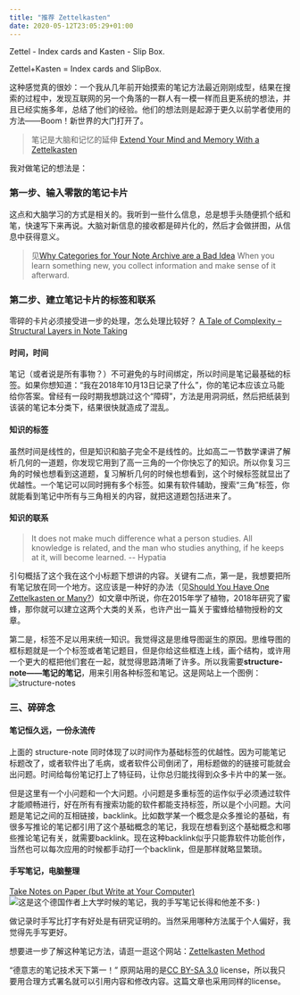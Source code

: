 ```yaml
---
title: "推荐 Zettelkasten"
date: 2020-05-12T23:05:29+01:00
---
```


Zettel - Index cards and Kasten - Slip Box.

Zettel+Kasten = Index cards and SlipBox.

这种感觉真的很妙：一个我从几年前开始摸索的笔记方法最近刚刚成型，结果在搜索的过程中，发现互联网的另一个角落的一群人有一模一样而且更系统的想法，并且已经实施多年，总结了他们的经验。他们的想法则是起源于更久以前学者使用的方法——Boom！新世界的大门打开了。

<!--more-->

>笔记是大脑和记忆的延伸
>[Extend Your Mind and Memory With a Zettelkasten](https://zettelkasten.de/posts/extend-your-mind-and-memory-with-a-zettelkasten/)

我对做笔记的想法是：
### 第一步、输入零散的笔记卡片

这点和大脑学习的方式是相关的。我听到一些什么信息，总是想手头随便抓个纸和笔，快速写下来再说。大脑对新信息的接收都是碎片化的，然后才会做拼图，从信息中获得意义。

>见[Why Categories for Your Note Archive are a Bad Idea](https://zettelkasten.de/posts/no-categories/)
>When you learn something new, you collect information and make sense of it afterward. 

### 第二步、建立笔记卡片的标签和联系
零碎的卡片必须接受进一步的处理，怎么处理比较好？
[A Tale of Complexity – Structural Layers in Note Taking](https://zettelkasten.de/posts/three-layers-structure-zettelkasten/)
#### 时间，时间
笔记（或者说是所有事物？）不可避免的与时间绑定，所以时间是笔记最基础的标签。如果你想知道：“我在2018年10月13日记录了什么”，你的笔记本应该立马能给你答案。曾经有一段时期我想跳过这个“障碍”，方法是用洞洞纸，然后把纸装到该装的笔记本分类下，结果很快就造成了混乱。

#### 知识的标签
虽然时间是线性的，但是知识和脑子完全不是线性的。比如高二一节数学课讲了解析几何的一道题，你发现它用到了高一三角的一个你快忘了的知识。所以你复习三角的时候也想看到这道题，复习解析几何的时候也想看到，这个时候标签就显出了优越性。一个笔记可以同时拥有多个标签。如果有软件辅助，搜索“三角”标签，你就能看到笔记中所有与三角相关的内容，就把这道题包括进来了。
#### 知识的联系

>It does not make much difference what a person studies. All knowledge is related, and the man who studies anything, if he keeps at it, will become learned. -- Hypatia
>
引句概括了这个我在这个小标题下想讲的内容。关键有二点，第一是，我想要把所有笔记放在同一个地方。这应该是一种好的办法（见[Should You Have One Zettelkasten or Many?](https://zettelkasten.de/posts/how-many-zettelkasten/)）如文章中所说，你在2015年学了植物，2018年研究了蜜蜂，那你就可以建立这两个大类的关系，也许产出一篇关于蜜蜂给植物授粉的文章。


第二是，标签不足以用来统一知识。我觉得这是思维导图诞生的原因。思维导图的框标题就是一个个标签或者笔记题目，但是你给这些框连上线，画个结构，或许用一个更大的框把他们套在一起，就觉得思路清晰了许多。所以我需要**structure-note——笔记的笔记**，用来引用各种标签和笔记。这是网站上一个图例：
![structure-notes](http://upload-images.jianshu.io/upload_images/14439925-adc166bae3991627.png?imageMogr2/auto-orient/strip%7CimageView2/2/w/1240)

### 三、碎碎念
#### 笔记恒久远，一份永流传
上面的 structure-note 同时体现了以时间作为基础标签的优越性。因为可能笔记标题改了，或者软件出了毛病，或者软件公司倒闭了，用标题做的的链接可能就会出问题。时间给每份笔记打上了特征码，让你总归能找得到众多卡片中的某一张。

但是这里有一个小问题和一个大问题。小问题是多重标签的运作似乎必须通过软件才能顺畅进行，好在所有有搜索功能的软件都能支持标签，所以是个小问题。大问题是笔记之间的互相链接，backlink。比如数学某一个概念是众多推论的基础，有很多写推论的笔记都引用了这个基础概念的笔记，我现在想看到这个基础概念和哪些推论笔记有关，就需要backlink。现在这种backlink似乎只能靠软件功能创作，当然也可以每次应用的时候都手动打一个backlink，但是那样就略显繁琐。

#### 手写笔记，电脑整理
[Take Notes on Paper (but Write at Your Computer)](https://zettelkasten.de/posts/take-notes-paper-computer/)
![这是这个德国作者上大学时候的笔记，我的手写笔记长得和他差不多: ) ](http://upload-images.jianshu.io/upload_images/14439925-4908f8344728af11.jpg?imageMogr2/auto-orient/strip%7CimageView2/2/w/1240)

做记录时手写比打字有好处是有研究证明的。当然采用哪种方法属于个人偏好，我觉得先手写更好。

想要进一步了解这种笔记方法，请逛一逛这个网站：[Zettelkasten Method](https://zettelkasten.de/posts/)


“德意志的笔记技术天下第一！”
原网站用的是[CC BY-SA 3.0](https://creativecommons.org/licenses/by-sa/3.0/) license，所以我只要用合理方式署名就可以引用内容和修改内容。这篇文章也采用同样的license。





